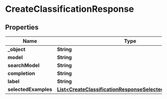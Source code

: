 

# CreateClassificationResponse


## Properties

| Name | Type | Description | Notes |
|------------ | ------------- | ------------- | -------------|
|**_object** | **String** |  |  [optional] |
|**model** | **String** |  |  [optional] |
|**searchModel** | **String** |  |  [optional] |
|**completion** | **String** |  |  [optional] |
|**label** | **String** |  |  [optional] |
|**selectedExamples** | [**List&lt;CreateClassificationResponseSelectedExamplesInner&gt;**](CreateClassificationResponseSelectedExamplesInner.md) |  |  [optional] |



